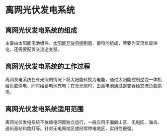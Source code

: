 # 离网光伏发电系统

## 离网光伏发电系统的组成

主要由太阳能电池组件、[太阳能充放电控制器](https://baike.baidu.com/item/%E5%A4%AA%E9%98%B3%E8%83%BD%E5%85%85%E6%94%BE%E7%94%B5%E6%8E%A7%E5%88%B6%E5%99%A8/9829652?fromModule=lemma\_inlink)、蓄电池组成，若要为交流负载供电，还需要配置交流逆变器。

## 离网光伏发电系统的工作过程

离网发电系统在有光照的情况下将太阳能转换为电能，通过太阳能控制逆变一体机给负载供电，同时给蓄电池充电；在无光照时，由蓄电池通过逆变器给交流负载供电。

## 离网光伏发电系统适用范围

离网光伏发电系统不依赖电网而独立运行，一般应用于偏僻山区、无电区、海岛、通讯基站和路灯等。针对无电网地区或经常停电地区，实用性很强。
